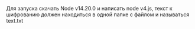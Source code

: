 Для запуска скачать Node v14.20.0 и написать node v4.js, текст к шифрованию должен находиться в одной папке с файлом и называться text.txt